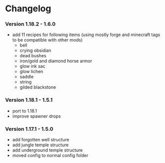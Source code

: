 # Changelog

### Version 1.18.2 - 1.6.0
 - add 11 recipes for following items (using mostly forge and minecraft tags to be compatible with other mods)
     - bell
     - crying obsidian
     - dead bushes
     - iron/gold and diamond horse armor
     - glow ink sac
     - glow lichen
     - saddle
     - string
     - gilded blackstone

### Version 1.18.1 - 1.5.1
 - port to 1.18.1
 - improve spawner drops

### Version 1.17.1 - 1.5.0
 - add forgotten well structure
 - add jungle temple structure
 - add underground temple structure
 - moved config to normal config folder
 